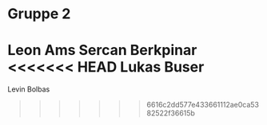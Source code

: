 # Gruppe 2

Leon Ams
Sercan Berkpinar
<<<<<<< HEAD
Lukas Buser
=======
Levin Bolbas
>>>>>>> 6616c2dd577e433661112ae0ca5382522f36615b
